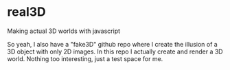 # real3D
Making actual 3D worlds with javascript

So yeah, I also have a "fake3D" github repo where I create the illusion of a 3D object with only 2D images.
In this repo I actually create and render a 3D world. Nothing too interesting, just a test space for me.
